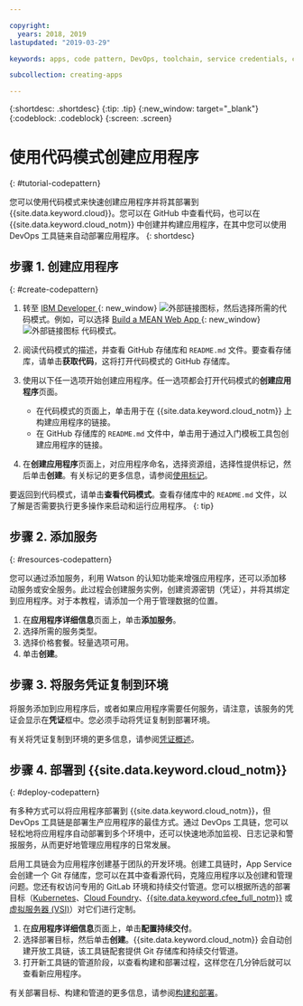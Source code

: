 ```yaml
---

copyright:
  years: 2018, 2019
lastupdated: "2019-03-29"

keywords: apps, code pattern, DevOps, toolchain, service credentials, create app code pattern, app pattern

subcollection: creating-apps

---
```


{:shortdesc: .shortdesc}
{:tip: .tip}
{:new_window: target="_blank"}
{:codeblock: .codeblock}
{:screen: .screen}

# 使用代码模式创建应用程序
{: #tutorial-codepattern}

您可以使用代码模式来快速创建应用程序并将其部署到 {{site.data.keyword.cloud}}。您可以在 GitHub 中查看代码，也可以在 {{site.data.keyword.cloud_notm}} 中创建并构建应用程序，在其中您可以使用 DevOps 工具链来自动部署应用程序。
{: shortdesc}

## 步骤 1. 创建应用程序
{: #create-codepattern}

1. 转至 [IBM Developer ](https://developer.ibm.com/patterns/){: new_window} ![外部链接图标](../../icons/launch-glyph.svg "外部链接图标")，然后选择所需的代码模式。例如，可以选择 [Build a MEAN Web App ](https://developer.ibm.com/patterns/build-a-mean-web-app/){: new_window} ![外部链接图标](../../icons/launch-glyph.svg "外部链接图标") 代码模式。

2. 阅读代码模式的描述，并查看 GitHub 存储库和 `README.md` 文件。要查看存储库，请单击**获取代码**，这将打开代码模式的 GitHub 存储库。

3. 使用以下任一选项开始创建应用程序。任一选项都会打开代码模式的**创建应用程序**页面。
    * 在代码模式的页面上，单击用于在 {{site.data.keyword.cloud_notm}} 上构建应用程序的链接。 
    * 在 GitHub 存储库的 `README.md` 文件中，单击用于通过入门模板工具包创建应用程序的链接。 

4. 在**创建应用程序**页面上，对应用程序命名，选择资源组，选择性提供标记，然后单击**创建**。有关标记的更多信息，请参阅[使用标记](/docs/resources?topic=resources-tag)。

  要返回到代码模式，请单击**查看代码模式**。查看存储库中的 `README.md` 文件，以了解是否需要执行更多操作来启动和运行应用程序。
  {: tip}

## 步骤 2. 添加服务
{: #resources-codepattern}

您可以通过添加服务，利用 Watson 的认知功能来增强应用程序，还可以添加移动服务或安全服务。此过程会创建服务实例，创建资源密钥（凭证），并将其绑定到应用程序。对于本教程，请添加一个用于管理数据的位置。

1. 在**应用程序详细信息**页面上，单击**添加服务**。
2. 选择所需的服务类型。 
3. 选择价格套餐。轻量选项可用。
4. 单击**创建**。

## 步骤 3. 将服务凭证复制到环境

将服务添加到应用程序后，或者如果应用程序需要任何服务，请注意，该服务的凭证会显示在**凭证**框中。您必须手动将凭证复制到部署环境。

有关将凭证复制到环境的更多信息，请参阅[凭证概述](/docs/apps?topic=creating-apps-credentials_overview#credentials_overview)。

## 步骤 4. 部署到 {{site.data.keyword.cloud_notm}}
{: #deploy-codepattern}

有多种方式可以将应用程序部署到 {{site.data.keyword.cloud_notm}}，但 DevOps 工具链是部署生产应用程序的最佳方式。通过 DevOps 工具链，您可以轻松地将应用程序自动部署到多个环境中，还可以快速地添加监视、日志记录和警报服务，从而更好地管理应用程序的日常发展。

启用工具链会为应用程序创建基于团队的开发环境。创建工具链时，App Service 会创建一个 Git 存储库，您可以在其中查看源代码，克隆应用程序以及创建和管理问题。您还有权访问专用的 GitLab 环境和持续交付管道。您可以根据所选的部署目标（[Kubernetes](/docs/containers?topic=containers-container_index)、[Cloud Foundry](/docs/cloud-foundry-public?topic=cloud-foundry-public-about-cf)、[{{site.data.keyword.cfee_full_notm}}](/docs/cloud-foundry?topic=cloud-foundry-about) 或[虚拟服务器 (VSI)](/docs/vsi?topic=virtual-servers-getting-started-with-virtual-servers)）对它们进行定制。

1. 在**应用程序详细信息**页面上，单击**配置持续交付**。
2. 选择部署目标，然后单击**创建**。{{site.data.keyword.cloud_notm}} 会自动创建开放工具链，该工具链配套提供 Git 存储库和持续交付管道。
3. 打开新工具链的管道阶段，以查看构建和部署过程，这样您在几分钟后就可以查看新应用程序。

有关部署目标、构建和管道的更多信息，请参阅[构建和部署](/docs/services/ContinuousDelivery?topic=ContinuousDelivery-deliverypipeline_build_deploy)。
